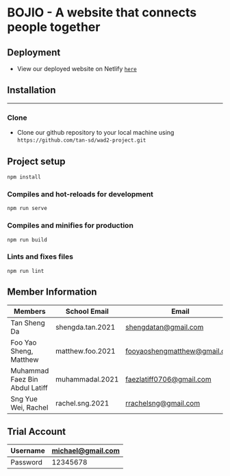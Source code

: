 # BOJIO - A website that connects people together

## Deployment

- View our deployed website on Netlify <a href="https://bojio.netlify.app" target="_blank">`here`</a>

## Installation

---

### Clone

- Clone our github repository to your local machine using `https://github.com/tan-sd/wad2-project.git`

## Project setup
```
npm install
```

### Compiles and hot-reloads for development
```
npm run serve
```

### Compiles and minifies for production
```
npm run build
```

### Lints and fixes files
```
npm run lint
```

### 

## Member Information

| Members               | School Email     | Email                           |
| --------------------- | ---------------- | ------------------------------- |
| Tan Sheng Da                   | shengda.tan.2021 | shengdatan@gmail.com            |
| Foo Yao Sheng, Matthew         | matthew.foo.2021 | fooyaoshengmatthew@gmail.com    |
| Muhammad Faez Bin Abdul Latiff | muhammadal.2021  | faezlatiff0706@gmail.com|
| Sng Yue Wei, Rachel            | rachel.sng.2021  | rrachelsng@gmail.com    |

## Trial Account
| Username       | michael@gmail.com |
| -------------- | ------------------|
| Password       | 12345678          |
